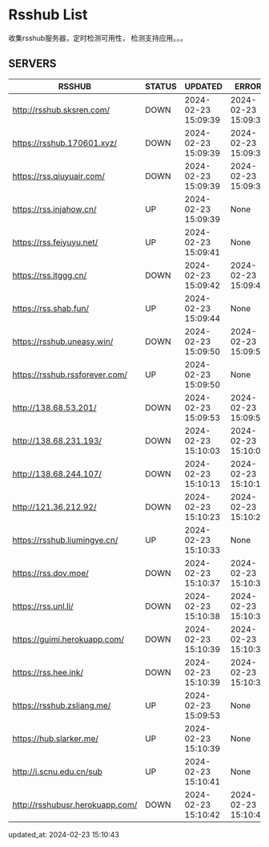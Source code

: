 # Rsshub List

收集rsshub服务器，定时检测可用性， 检测支持应用。。。


## SERVERS

|  RSSHUB   | STATUS  | UPDATED  | ERROR  | TWITTER |  
|  ----  | ----  | ----  | ----  | ---- |  
| http://rsshub.sksren.com/ | DOWN | 2024-02-23 15:09:39 | 2024-02-23 15:09:39 |  
| https://rsshub.170601.xyz/ | DOWN | 2024-02-23 15:09:39 | 2024-02-23 15:09:39 |  
| https://rss.qiuyuair.com/ | DOWN | 2024-02-23 15:09:39 | 2024-02-23 15:09:39 |  
| https://rss.injahow.cn/ | UP | 2024-02-23 15:09:39 | None ||  
| https://rss.feiyuyu.net/ | UP | 2024-02-23 15:09:41 | None ||  
| https://rss.itggg.cn/ | DOWN | 2024-02-23 15:09:42 | 2024-02-23 15:09:42 |  
| https://rss.shab.fun/ | UP | 2024-02-23 15:09:44 | None ||  
| https://rsshub.uneasy.win/ | DOWN | 2024-02-23 15:09:50 | 2024-02-23 15:09:50 |  
| https://rsshub.rssforever.com/ | UP | 2024-02-23 15:09:50 | None ||  
| http://138.68.53.201/ | DOWN | 2024-02-23 15:09:53 | 2024-02-23 15:09:53 |  
| http://138.68.231.193/ | DOWN | 2024-02-23 15:10:03 | 2024-02-23 15:10:03 |  
| http://138.68.244.107/ | DOWN | 2024-02-23 15:10:13 | 2024-02-23 15:10:13 |  
| http://121.36.212.92/ | DOWN | 2024-02-23 15:10:23 | 2024-02-23 15:10:23 |  
| https://rsshub.liumingye.cn/ | UP | 2024-02-23 15:10:33 | None ||  
| https://rss.dov.moe/ | DOWN | 2024-02-23 15:10:37 | 2024-02-23 15:10:37 |  
| https://rss.unl.li/ | DOWN | 2024-02-23 15:10:38 | 2024-02-23 15:10:38 |  
| https://guimi.herokuapp.com/ | DOWN | 2024-02-23 15:10:39 | 2024-02-23 15:10:39 |  
| https://rss.hee.ink/ | DOWN | 2024-02-23 15:10:39 | 2024-02-23 15:10:39 |  
| https://rsshub.zsliang.me/ | UP | 2024-02-23 15:09:53 | None |OK|  
| https://hub.slarker.me/ | UP | 2024-02-23 15:10:39 | None ||  
| http://i.scnu.edu.cn/sub | UP | 2024-02-23 15:10:41 | None ||  
| http://rsshubusr.herokuapp.com/ | DOWN | 2024-02-23 15:10:42 | 2024-02-23 15:10:42 |  
  

updated_at: 2024-02-23 15:10:43  
